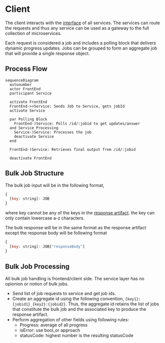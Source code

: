 # Client

The client interacts with the [interface](../../conventions/specification/interface.md) of all services. The services can route the requests and thus any service can be used as a gateway to the full collection of microservices.

Each request is considered a job and includes a polling block that delivers dynamic progress updates. Jobs can be grouped to form an aggregate job that will provide a single response object.

## Process Flow

```mermaid
sequenceDiagram
  autonumber
  actor FrontEnd
  participant Service

  activate FrontEnd
  FrontEnd->>Service: Sends Job to Service, gets jobId
  activate Service

  par Polling Block
    FrontEnd-)Service: Polls /id/:jobid to get updates/answer
  and Service Processing
    Service-)Service: Processes the job
    deactivate Service
  end

  FrontEnd-)Service: Retrieves final output from /id/:jobid

  deactivate FrontEnd
```

## Bulk Job Structure

The bulk job input will be in the following format,

```javascript
{
  [key: string]: JOB
}
```

where key cannot be any of the keys in the [response artifact](../../conventions/specification/response.md). the key can only contain lowercase a-z characters.

The bulk response will be in the same format as the response artifact except the response body will be following format

```javascript
{
  [key: string]: JOB["responseBody"]
}
```

## Bulk Job Processing

All bulk job handling is frontend/client side. The service layer has no opionion or notion of bulk jobs.

- Send list of job requests to service and get job ids.
- Create an aggregate id using the following convention, `{key1}:{jobid1}_{key2}:{jobid2}`. Thus, the aggregate id retains the list of jobs that constitute the bulk job and the associated key to produce the response artifact.
- Perform aggregation of other fields using following rules:
  - Progress: average of all progress
  - isError: use bool_or approach
  - statusCode: highest number is the resulting statusCode
